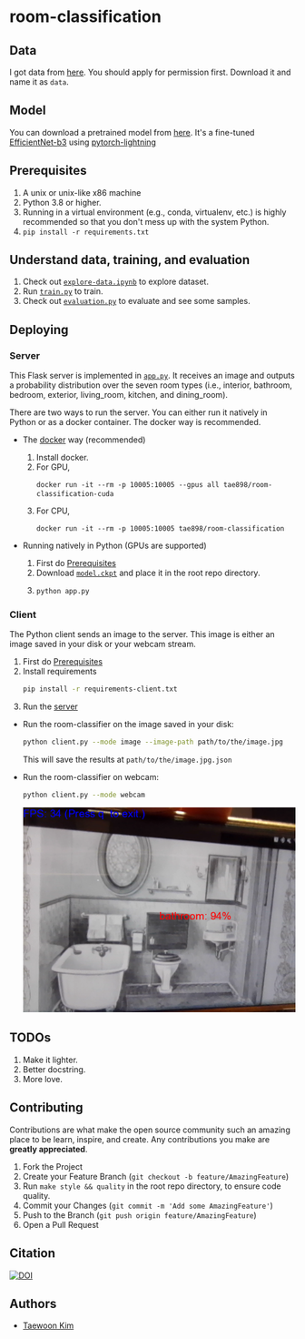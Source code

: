# room-classification

## Data

I got data from [here](https://drive.google.com/file/d/0BxDIywue_VABY1dRcFVvZ3BodnM/view?usp=sharing). You should apply for permission first. Download it and name it as `data`.

## Model

You can download a pretrained model from [here](https://github.com/tae898/room-classification/releases/download/v0.2/model.ckpt). It's a fine-tuned [EfficientNet-b3](https://github.com/lukemelas/EfficientNet-PyTorch) using [pytorch-lightning](https://www.pytorchlightning.ai/)

## Prerequisites

1. A unix or unix-like x86 machine
1. Python 3.8 or higher.
1. Running in a virtual environment (e.g., conda, virtualenv, etc.) is highly recommended so that you don't mess up with the system Python.
1. `pip install -r requirements.txt`

## Understand data, training, and evaluation

1. Check out [`explore-data.ipynb`](explore-data.ipynb) to explore dataset.
1. Run [`train.py`](train.py) to train.
1. Check out [`evaluation.py`](evaluation.ipynb) to evaluate and see some samples.

## Deploying

### Server

This Flask server is implemented in [`app.py`](app.py). It receives an image and outputs a
probability distribution over the seven room types (i.e., interior, bathroom, bedroom, exterior, living_room, kitchen, and dining_room).

There are two ways to run the server. You can either run it natively in Python or as a docker container. The docker way is recommended.

- The [docker](https://docs.docker.com/get-docker/) way (recommended)

  1. Install docker.
  1. For GPU,
     ```
     docker run -it --rm -p 10005:10005 --gpus all tae898/room-classification-cuda
     ```
  1. For CPU,
     ```
     docker run -it --rm -p 10005:10005 tae898/room-classification
     ```

- Running natively in Python (GPUs are supported)

  1. First do [Prerequisites](#prerequisites)
  2. Download [`model.ckpt`](https://github.com/tae898/room-classification/releases/download/v0.2/model.ckpt) and place it in the root repo directory.
  3. ```sh
     python app.py
     ```

### Client

The Python client sends an image to the server. This image is either an image saved in your disk or your webcam stream.

1. First do [Prerequisites](#prerequisites)
2. Install requirements
   ```sh
   pip install -r requirements-client.txt
   ```
3. Run the [server](#server)

- Run the room-classifier on the image saved in your disk:

  ```sh
  python client.py --mode image --image-path path/to/the/image.jpg
  ```

  This will save the results at `path/to/the/image.jpg.json`

- Run the room-classifier on webcam:

  ```sh
  python client.py --mode webcam
  ```

  ![webcam-demo](misc/webcam.png)

## TODOs

1. Make it lighter.
2. Better docstring.
3. More love.

## Contributing

Contributions are what make the open source community such an amazing place to be learn, inspire, and create. Any contributions you make are **greatly appreciated**.

1. Fork the Project
1. Create your Feature Branch (`git checkout -b feature/AmazingFeature`)
1. Run `make style && quality` in the root repo directory, to ensure code quality.
1. Commit your Changes (`git commit -m 'Add some AmazingFeature'`)
1. Push to the Branch (`git push origin feature/AmazingFeature`)
1. Open a Pull Request

## Citation

[![DOI](https://zenodo.org/badge/464516842.svg)](https://zenodo.org/badge/latestdoi/464516842)

## Authors

- [Taewoon Kim](https://taewoon.kim/)
